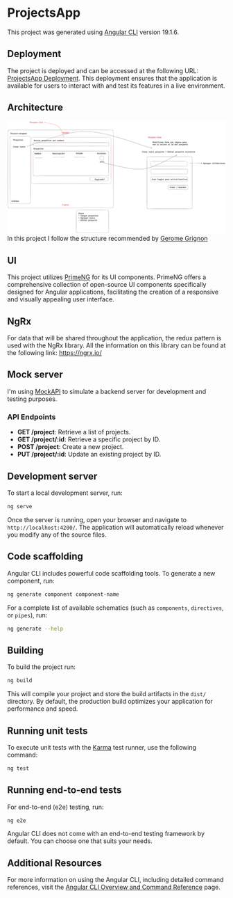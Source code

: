 # ProjectsApp

This project was generated using [Angular CLI](https://github.com/angular/angular-cli) version 19.1.6.

## Deployment

The project is deployed and can be accessed at the following URL: [ProjectsApp Deployment](https://projects-app-sooty.vercel.app/). This deployment ensures that the application is available for users to interact with and test its features in a live environment.

## Architecture

![Architecture Diagram](map.png)
In this project I follow the structure recommended by [Gerome Grignon](https://www.gerome.dev/blog/standalone-angular-folder-structure/)

## UI

This project utilizes [PrimeNG](https://primeng.org/) for its UI components. PrimeNG offers a comprehensive collection of open-source UI components specifically designed for Angular applications, facilitating the creation of a responsive and visually appealing user interface.

## NgRx

For data that will be shared throughout the application, the redux pattern is
used with the NgRx library. All the information on this library can be found at
the following link: https://ngrx.io/

## Mock server

I'm using [MockAPI](https://mockapi.io/) to simulate a backend server for development and testing purposes. 

### API Endpoints

- **GET /project**: Retrieve a list of projects.
- **GET /project/:id**: Retrieve a specific project by ID.
- **POST /project**: Create a new project.
- **PUT /project/:id**: Update an existing project by ID.

## Development server

To start a local development server, run:

```bash
ng serve
```

Once the server is running, open your browser and navigate to `http://localhost:4200/`. The application will automatically reload whenever you modify any of the source files.

## Code scaffolding

Angular CLI includes powerful code scaffolding tools. To generate a new component, run:

```bash
ng generate component component-name
```

For a complete list of available schematics (such as `components`, `directives`, or `pipes`), run:

```bash
ng generate --help
```

## Building

To build the project run:

```bash
ng build
```

This will compile your project and store the build artifacts in the `dist/` directory. By default, the production build optimizes your application for performance and speed.

## Running unit tests

To execute unit tests with the [Karma](https://karma-runner.github.io) test runner, use the following command:

```bash
ng test
```

## Running end-to-end tests

For end-to-end (e2e) testing, run:

```bash
ng e2e
```

Angular CLI does not come with an end-to-end testing framework by default. You can choose one that suits your needs.

## Additional Resources

For more information on using the Angular CLI, including detailed command references, visit the [Angular CLI Overview and Command Reference](https://angular.dev/tools/cli) page.
